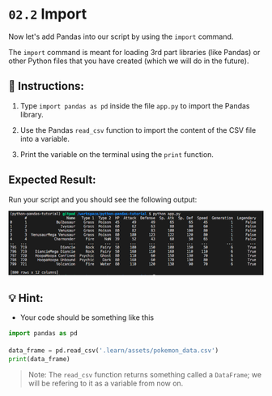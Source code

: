 # `02.2` Import 

Now let's add Pandas into our script by using the `import` command.

The `import` command is meant for loading 3rd part libraries (like Pandas) or other Python files that you have created (which we will do in the future).

## 📝 Instructions:

1. Type `import pandas as pd` inside the file `app.py` to import the Pandas library.

2. Use the Pandas `read_csv` function to import the content of the CSV file into a variable.

3. Print the variable on the terminal using the `print` function.

## Expected Result:

Run your script and you should see the following output:

![print file](../../assets/print-file.png)

## 💡 Hint:

+ Your code should be something like this

```python
import pandas as pd

data_frame = pd.read_csv('.learn/assets/pokemon_data.csv')
print(data_frame)
```

> Note: The `read_csv` function returns something called a `DataFrame`; we will be refering to it as a variable from now on.